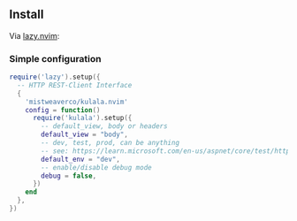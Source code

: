 ## Install

Via [lazy.nvim](https://github.com/folke/lazy.nvim):


### Simple configuration

```lua
require('lazy').setup({
  -- HTTP REST-Client Interface
  {
    'mistweaverco/kulala.nvim'
    config = function()
      require('kulala').setup({
        -- default_view, body or headers
        default_view = "body",
        -- dev, test, prod, can be anything
        -- see: https://learn.microsoft.com/en-us/aspnet/core/test/http-files?view=aspnetcore-8.0#environment-files
        default_env = "dev",
        -- enable/disable debug mode
        debug = false,
      })
    end
  },
})
```
